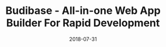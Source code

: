 ---
title: "Budibase - All-in-one Web App Builder For Rapid Development"
description: "Our mission is to empower the world to develop amazing SaaS applications, build businesses, and live life on their own terms."
images:
- budibase-logo.png
layout: single
date: 2018-07-31
---
